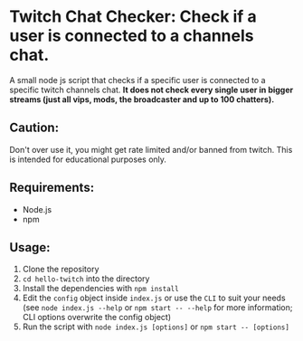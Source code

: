 # Twitch Chat Checker: Check if a user is connected to a channels chat.
A small node js script that checks if a specific user is connected to a specific twitch channels chat.
**It does not check every single user in bigger streams (just all vips, mods, the broadcaster and up to 100 chatters).**

## Caution:
Don't over use it, you might get rate limited and/or banned from twitch.
This is intended for educational purposes only.

## Requirements:
- Node.js
- npm

## Usage:
1. Clone the repository
2. `cd hello-twitch` into the directory
3. Install the dependencies with `npm install`
4. Edit the `config` object inside `index.js` or use the `CLI` to suit your needs (see `node index.js --help` or `npm start -- --help` for more information; CLI options overwrite the config object)
5. Run the script with `node index.js [options]` or `npm start -- [options]`
